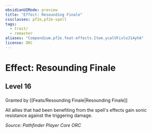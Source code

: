 ```yaml
---
obsidianUIMode: preview
title: "Effect: Resounding Finale"
cssclasses: pf2e,pf2e-spell
tags:
  - trait/
  - remaster
aliases: "Compendium.pf2e.feat-effects.Item.ycalVFivloJ14yhA"
license: ORC
---
```

# Effect: Resounding Finale
## Level 16
### 






Granted by [[Feats/Resounding Finale|Resounding Finale]]

All allies that had been benefiting from the spell's effects gain sonic resistance against the triggering damage.

*Source: Pathfinder Player Core*
*ORC*